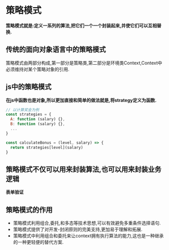 # 策略模式
**策略模式就是:定义一系列的算法,把它们一个一个封装起来,并使它们可以互相替换.**

## 传统的面向对象语言中的策略模式
策略模式由两部分构成,第一部分是策略类,第二部分是环境类Context,Context中必须维持对某个策略对象的引用.

## js中的策略模式
**在js中函数也是对象,所以更加直接和简单的做法就是,将strategy定义为函数.**

```js
// 以计算奖金为例
const strategies = {
  A: function (salary) {},
  B: function (salary) {},
  ...
}

const calculateBonus = (level, salary) => {
  return strategies[level](salary)
}
```

## 策略模式不仅可以用来封装算法,也可以用来封装业务逻辑
**表单验证**


## 策略模式的作用
* 策略模式利用组合,委托,和多态等技术思想,可以有效避免多重条件选择语句.
* 策略模式提供了对开发-封闭原则的完美支持,更加易于理解和拓展.
* 策略模式中利用组合和委托来让context拥有执行算法的能力,这也是一种继承的一种更轻便的替代方案.
